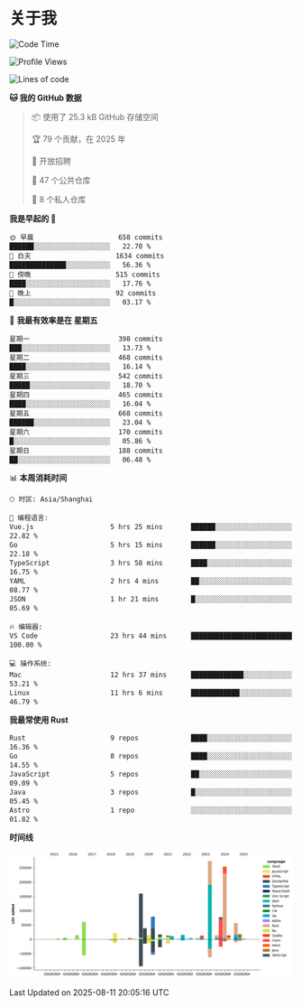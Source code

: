 # 关于我

<!--START_SECTION:waka-->
![Code Time](http://img.shields.io/badge/Code%20Time-4%2C032%20hrs%2023%20mins-blue)

![Profile Views](http://img.shields.io/badge/%E4%B8%AA%E4%BA%BA%E8%B5%84%E6%96%99%E8%A7%82%E7%9C%8B%E6%AC%A1%E6%95%B0-0-blue)

![Lines of code](https://img.shields.io/badge/%E4%BB%8E%E3%80%8CHello%20World%E3%80%8D%E8%B5%B7%E6%88%91%E5%B7%B2%E7%BB%8F%E5%86%99%E4%BA%86-1.2%20million%20%E8%A1%8C%E4%BB%A3%E7%A0%81-blue)

**🐱 我的 GitHub 数据** 

> 📦  使用了 25.3 kB GitHub 存储空间 
 > 
> 🏆 79 个贡献，在 2025 年
 > 
> 💼 开放招聘
 > 
> 📜 47 个公共仓库 
 > 
> 🔑 8 个私人仓库 
 > 
**我是早起的 🐤** 

```text
🌞 早晨                     658 commits         ██████░░░░░░░░░░░░░░░░░░░   22.70 % 
🌆 白天                     1634 commits        ██████████████░░░░░░░░░░░   56.36 % 
🌃 傍晚                     515 commits         ████░░░░░░░░░░░░░░░░░░░░░   17.76 % 
🌙 晚上                     92 commits          █░░░░░░░░░░░░░░░░░░░░░░░░   03.17 % 
```
📅 **我最有效率是在 星期五** 

```text
星期一                      398 commits         ███░░░░░░░░░░░░░░░░░░░░░░   13.73 % 
星期二                      468 commits         ████░░░░░░░░░░░░░░░░░░░░░   16.14 % 
星期三                      542 commits         █████░░░░░░░░░░░░░░░░░░░░   18.70 % 
星期四                      465 commits         ████░░░░░░░░░░░░░░░░░░░░░   16.04 % 
星期五                      668 commits         ██████░░░░░░░░░░░░░░░░░░░   23.04 % 
星期六                      170 commits         █░░░░░░░░░░░░░░░░░░░░░░░░   05.86 % 
星期日                      188 commits         ██░░░░░░░░░░░░░░░░░░░░░░░   06.48 % 
```


📊 **本周消耗时间** 

```text
🕑︎ 时区: Asia/Shanghai

💬 编程语言: 
Vue.js                   5 hrs 25 mins       ██████░░░░░░░░░░░░░░░░░░░   22.82 % 
Go                       5 hrs 15 mins       ██████░░░░░░░░░░░░░░░░░░░   22.18 % 
TypeScript               3 hrs 58 mins       ████░░░░░░░░░░░░░░░░░░░░░   16.75 % 
YAML                     2 hrs 4 mins        ██░░░░░░░░░░░░░░░░░░░░░░░   08.77 % 
JSON                     1 hr 21 mins        █░░░░░░░░░░░░░░░░░░░░░░░░   05.69 % 

🔥 编辑器: 
VS Code                  23 hrs 44 mins      █████████████████████████   100.00 % 

💻 操作系统: 
Mac                      12 hrs 37 mins      █████████████░░░░░░░░░░░░   53.21 % 
Linux                    11 hrs 6 mins       ████████████░░░░░░░░░░░░░   46.79 % 
```

**我最常使用 Rust** 

```text
Rust                     9 repos             ████░░░░░░░░░░░░░░░░░░░░░   16.36 % 
Go                       8 repos             ████░░░░░░░░░░░░░░░░░░░░░   14.55 % 
JavaScript               5 repos             ██░░░░░░░░░░░░░░░░░░░░░░░   09.09 % 
Java                     3 repos             █░░░░░░░░░░░░░░░░░░░░░░░░   05.45 % 
Astro                    1 repo              ░░░░░░░░░░░░░░░░░░░░░░░░░   01.82 % 
```



**时间线**

![Lines of Code chart](https://raw.githubusercontent.com/catusax/catusax/master/assets/bar_graph.png)


 Last Updated on 2025-08-11 20:05:16 UTC
<!--END_SECTION:waka-->
